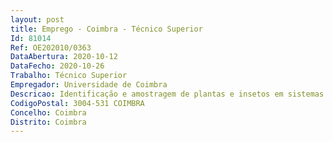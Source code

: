 ```yaml
--- 
layout: post
title: Emprego - Coimbra - Técnico Superior
Id: 81014
Ref: OE202010/0363
DataAbertura: 2020-10-12
DataFecho: 2020-10-26
Trabalho: Técnico Superior
Empregador: Universidade de Coimbra
Descricao: Identificação e amostragem de plantas e insetos em sistemas naturais  estudos de biologia reprodutiva em sistemas agroecológicos  e monotorização da diversidade de insetos e sua classificação em grupos funcionais. O técnico participará ainda na avaliação dos serviços dos ecossistemas, em particular os serviços de suporte e regulação (polinização e pragas), associados aos recursos genéticos endógenos selecionados, trabalhando em conjunto com os restantes elementos da equipa na análise, resumo e apresentação dos resultados obtidos.
CodigoPostal: 3004-531 COIMBRA
Concelho: Coimbra
Distrito: Coimbra
--- 
```

